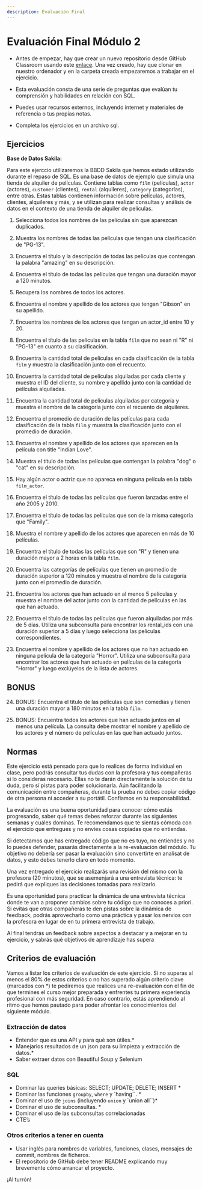 ```yaml
---
description: Evaluación Final
---
```


# Evaluación Final Módulo 2

- Antes de empezar, hay que crear un nuevo repositorio desde GitHub Classroom usando este [enlace](https://classroom.github.com/a/RM1jDKL2). Una vez creado, hay que clonar en nuestro ordenador y en la carpeta creada empezaremos a trabajar en el ejercicio.

- Esta evaluación consta de una serie de preguntas que evalúan tu comprensión y habilidades en relación con SQL.

- Puedes usar recursos externos, incluyendo internet y materiales de referencia o tus propias notas.

- Completa los ejercicios en un archivo sql.

## Ejercicios

**Base de Datos Sakila:**

Para este ejerccio utilizaremos la BBDD Sakila que hemos estado utilizando durante el repaso de SQL. Es una base de datos de ejemplo que simula una tienda de alquiler de películas. Contiene tablas como `film` (películas), `actor` (actores), `customer` (clientes), `rental` (alquileres), `category` (categorías), entre otras. Estas tablas contienen información sobre películas, actores, clientes, alquileres y más, y se utilizan para realizar consultas y análisis de datos en el contexto de una tienda de alquiler de películas.

1. Selecciona todos los nombres de las películas sin que aparezcan duplicados.

2. Muestra los nombres de todas las películas que tengan una clasificación de "PG-13".

3. Encuentra el título y la descripción de todas las películas que contengan la palabra "amazing" en su descripción.

4. Encuentra el título de todas las películas que tengan una duración mayor a 120 minutos.

5. Recupera los nombres de todos los actores.

6. Encuentra el nombre y apellido de los actores que tengan "Gibson" en su apellido.

7. Encuentra los nombres de los actores que tengan un actor_id entre 10 y 20.

8. Encuentra el título de las películas en la tabla `film` que no sean ni "R" ni "PG-13" en cuanto a su clasificación.

9. Encuentra la cantidad total de películas en cada clasificación de la tabla `film` y muestra la clasificación junto con el recuento.

10. Encuentra la cantidad total de películas alquiladas por cada cliente y muestra el ID del cliente, su nombre y apellido junto con la cantidad de películas alquiladas.

11. Encuentra la cantidad total de películas alquiladas por categoría y muestra el nombre de la categoría junto con el recuento de alquileres.

12. Encuentra el promedio de duración de las películas para cada clasificación de la tabla `film` y muestra la clasificación junto con el promedio de duración.

13. Encuentra el nombre y apellido de los actores que aparecen en la película con title "Indian Love".

14. Muestra el título de todas las películas que contengan la palabra "dog" o "cat" en su descripción.

15. Hay algún actor o actriz que no apareca en ninguna película en la tabla `film_actor`.

16. Encuentra el título de todas las películas que fueron lanzadas entre el año 2005 y 2010.

17. Encuentra el título de todas las películas que son de la misma categoría que "Family".

18. Muestra el nombre y apellido de los actores que aparecen en más de 10 películas.

19. Encuentra el título de todas las películas que son "R" y tienen una duración mayor a 2 horas en la tabla `film`.

20. Encuentra las categorías de películas que tienen un promedio de duración superior a 120 minutos y muestra el nombre de la categoría junto con el promedio de duración.

21. Encuentra los actores que han actuado en al menos 5 películas y muestra el nombre del actor junto con la cantidad de películas en las que han actuado.

22. Encuentra el título de todas las películas que fueron alquiladas por más de 5 días. Utiliza una subconsulta para encontrar los rental_ids con una duración superior a 5 días y luego selecciona las películas correspondientes.

23. Encuentra el nombre y apellido de los actores que no han actuado en ninguna película de la categoría "Horror". Utiliza una subconsulta para encontrar los actores que han actuado en películas de la categoría "Horror" y luego exclúyelos de la lista de actores.

## BONUS

24. BONUS: Encuentra el título de las películas que son comedias y tienen una duración mayor a 180 minutos en la tabla `film`.

25. BONUS: Encuentra todos los actores que han actuado juntos en al menos una película. La consulta debe mostrar el nombre y apellido de los actores y el número de películas en las que han actuado juntos.

## Normas

Este ejercicio está pensado para que lo realices de forma individual en clase, pero podrás consultar tus dudas con la profesora y tus compañeras si lo consideras necesario. Ellas no te darán directamente la solución de tu duda, pero sí pistas para poder solucionarla. Aún facilitando la comunicación entre compañeras, durante la prueba no debes copiar código de otra persona ni acceder a su portátil. Confiamos en tu responsabilidad.

La evaluación es una buena oportunidad para conocer cómo estás progresando, saber qué temas debes reforzar durante las siguientes semanas y cuáles dominas. Te recomendamos que te sientas cómoda con el ejercicio que entregues y no envíes cosas copiadas que no entiendas.

Si detectamos que has entregado código que no es tuyo, no entiendes y no lo puedes defender, pasarás directamente a la re-evaluación del módulo. Tu objetivo no debería ser pasar la evaluación sino convertirte en analisat de datos, y esto debes tenerlo claro en todo momento.

Una vez entregado el ejercicio realizarás una revisión del mismo con la profesora (20 minutos), que se asemenjará a una entrevista técnica: te pedirá que expliques las decisiones tomadas para realizarlo.

Es una oportunidad para practicar la dinámica de una entrevista técnica donde te van a proponer cambios sobre tu código que no conoces a priori. Si evitas que otras compañeras te den pistas sobre la dinámica de feedback, podrás aprovecharlo como una práctica y pasar los nervios con la profesora en lugar de en tu primera entrevista de trabajo.

Al final tendrás un feedback sobre aspectos a destacar y a mejorar en tu ejercicio, y sabrás qué objetivos de aprendizaje has supera

## Criterios de evaluación

Vamos a listar los criterios de evaluación de este ejercicio. Si no superas al menos el 80% de estos criterios o no has superado algún criterio clave (marcados con \*) te pediremos que realices una re-evaluación con el fin de que termines el curso mejor preparada y enfrentes tu primera experiencia profesional con más seguridad. En caso contrario, estás aprendiendo al ritmo que hemos pautado para poder afrontar los conocimientos del siguiente módulo.

### Extracción de datos

- Entender que es una API y para qué son útiles.\*
- Manejarlos resultados de un json para su limpieza y extracción de datos.\*
- Saber extraer datos con Beautiful Soup y Selenium

### SQL

- Dominar las queries básicas: SELECT; UPDATE; DELETE; INSERT \*
- Dominar las funciones `groupby`, `where` y `having``. \*
- Dominar el uso de `joins` (incluyendo `union` y `union all``)\*
- Dominar el uso de subconsultas. \*
- Dominar el uso de las subconsultas correlacionadas
- CTE’s

### Otros criterios a tener en cuenta

- Usar inglés para nombres de variables, funciones, clases, mensajes de commit, nombres de ficheros.
- El repositorio de GitHub debe tener README explicando muy brevemente cómo arrancar el proyecto.

¡Al turrón!
